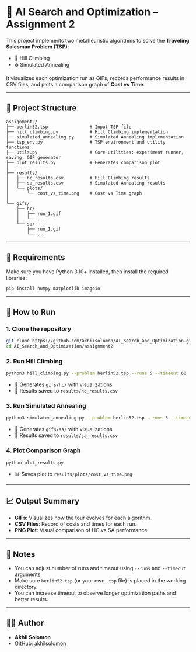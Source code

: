 # 🧠 AI Search and Optimization – Assignment 2

This project implements two metaheuristic algorithms to solve the **Traveling Salesman Problem (TSP)**:

- 🧗 Hill Climbing
- ❄️ Simulated Annealing

It visualizes each optimization run as GIFs, records performance results in CSV files, and plots a comparison graph of **Cost vs Time**.

---

## 📁 Project Structure

```
assignment2/
├── berlin52.tsp                # Input TSP file
├── hill_climbing.py            # Hill Climbing implementation
├── simulated_annealing.py      # Simulated Annealing implementation
├── tsp_env.py                  # TSP environment and utility functions
├── utils.py                    # Core utilities: experiment runner, saving, GIF generator
├── plot_results.py             # Generates comparison plot
│
├── results/
│   ├── hc_results.csv          # Hill Climbing results
│   ├── sa_results.csv          # Simulated Annealing results
│   └── plots/
│       └── cost_vs_time.png    # Cost vs Time graph
│
└── gifs/
    ├── hc/
    │   ├── run_1.gif
    │   └── ...
    └── sa/
        ├── run_1.gif
        └── ...
```

---

## 🧰 Requirements

Make sure you have Python 3.10+ installed, then install the required libraries:

```bash
pip install numpy matplotlib imageio
```

---

## 🚀 How to Run

### 1. Clone the repository
```bash
git clone https://github.com/akhilsolomon/AI_Search_and_Optimization.git
cd AI_Search_and_Optimization/assignment2
```

### 2. Run Hill Climbing
```bash
python3 hill_climbing.py --problem berlin52.tsp --runs 5 --timeout 60
```
- 🎯 Generates `gifs/hc/` with visualizations
- 🧾 Results saved to `results/hc_results.csv`

### 3. Run Simulated Annealing
```bash
python3 simulated_annealing.py --problem berlin52.tsp --runs 5 --timeout 60
```
- 🎯 Generates `gifs/sa/` with visualizations
- 🧾 Results saved to `results/sa_results.csv`

### 4. Plot Comparison Graph
```bash
python plot_results.py
```
- 📊 Saves plot to `results/plots/cost_vs_time.png`

---

## 📈 Output Summary

- **GIFs**: Visualizes how the tour evolves for each algorithm.
- **CSV Files**: Record of costs and times for each run.
- **PNG Plot**: Visual comparison of HC vs SA performance.

---

## 📌 Notes

- You can adjust number of runs and timeout using `--runs` and `--timeout` arguments.
- Make sure `berlin52.tsp` (or your own `.tsp` file) is placed in the working directory.
- You can increase timeout to observe longer optimization paths and better results.

---

## 👨‍💻 Author

- **Akhil Solomon**
- GitHub: [akhilsolomon](https://github.com/akhilsolomon)
